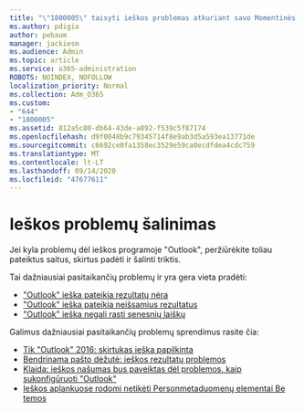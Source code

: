 ```yaml
---
title: "\"1800005\" taisyti ieškos problemas atkuriant savo Momentinės ieškos katalogą"
ms.author: pdigia
author: pebaum
manager: jackiesm
ms.audience: Admin
ms.topic: article
ms.service: o365-administration
ROBOTS: NOINDEX, NOFOLLOW
localization_priority: Normal
ms.collection: Adm_O365
ms.custom:
- "644"
- "1800005"
ms.assetid: 812a5c80-db64-43de-a892-f539c5f87174
ms.openlocfilehash: d9f0048b9c79345714f8e9ab3d5a593ea13771de
ms.sourcegitcommit: c6692ce0fa1358ec3529e59ca0ecdfdea4cdc759
ms.translationtype: MT
ms.contentlocale: lt-LT
ms.lasthandoff: 09/14/2020
ms.locfileid: "47677611"
---
```

# <a name="troubleshoot-search-issues"></a>Ieškos problemų šalinimas

Jei kyla problemų dėl ieškos programoje "Outlook", peržiūrėkite toliau pateiktus saitus, skirtus padėti ir šalinti triktis.

Tai dažniausiai pasitaikančių problemų ir yra gera vieta pradėti:

- ["Outlook" ieška pateikia rezultatų nėra](https://support.office.com/article/2556b11f-f4d8-46be-b0a7-de33a3f4f066#bkmk_noresults)
- ["Outlook" ieška pateikia neišsamius rezultatus](https://support.office.com/article/2556b11f-f4d8-46be-b0a7-de33a3f4f066#bkmk_incompleteresults)
- ["Outlook" ieška negali rasti senesnių laiškų](https://support.office.com/article/2556b11f-f4d8-46be-b0a7-de33a3f4f066#bkmk_olderemails)

Galimus dažniausiai pasitaikančių problemų sprendimus rasite čia:

- [Tik "Outlook" 2016: skirtukas ieška papilkinta](https://support.office.com/article/2556b11f-f4d8-46be-b0a7-de33a3f4f066#bkmk_greytab)
- [Bendrinama pašto dėžutė: ieškos rezultatų problemos](https://support.office.com/article/2556b11f-f4d8-46be-b0a7-de33a3f4f066#bkmk_sharedmailbox)
- [Klaida: ieškos našumas bus paveiktas dėl problemos, kaip sukonfigūruoti "Outlook"](https://support.office.com/article/51c9d2c7-a3db-4358-afdf-50d3a9e57039)
- [Ieškos aplankuose rodomi netikėti Personmetaduomenų elementai Be temos](https://support.microsoft.com/help/4035436/outlook-search-folders-show-items-with-blank-subject)